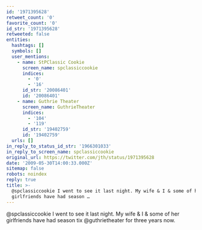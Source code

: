 ```yaml
---
id: '1971395628'
retweet_count: '0'
favorite_count: '0'
id_str: '1971395628'
retweeted: false
entities:
  hashtags: []
  symbols: []
  user_mentions:
    - name: StPClassic Cookie
      screen_name: spclassiccookie
      indices:
        - '0'
        - '16'
      id_str: '20086401'
      id: '20086401'
    - name: Guthrie Theater
      screen_name: GuthrieTheater
      indices:
        - '104'
        - '119'
      id_str: '19402759'
      id: '19402759'
  urls: []
in_reply_to_status_id_str: '1966301033'
in_reply_to_screen_name: spclassiccookie
original_url: https://twitter.com/jth/status/1971395628
date: '2009-05-30T14:00:33.000Z'
sitemap: false
robots: noindex
reply: true
title: >-
  @spclassiccookie I went to see it last night. My wife & I & some of her
  girlfriends have had season …
---
```


@spclassiccookie I went to see it last night. My wife & I & some of her girlfriends have had season tix @guthrietheater for three years now.